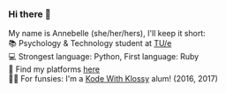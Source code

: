 ### Hi there 👋

My name is Annebelle (she/her/hers), I'll keep it short:
<br>
📚 Psychology & Technology student at <a href="http://tue.nl">TU/e</a>
<br>
💻 Strongest language: Python, First language: Ruby
<br>
🔗 Find my platforms <a href="https://annebelleo.github.io">here</a>
<br>
👧🏽 For funsies: I'm a <a href="http://kodewithklossy.com">Kode With Klossy</a> alum! (2016, 2017)
<!--
**annebelleo/annebelleo** is a ✨ _special_ ✨ repository because its `README.md` (this file) appears on your GitHub profile.

Here are some ideas to get you started:

- 🔭 I’m currently working on ...
- 🌱 I’m currently learning ...
- 👯 I’m looking to collaborate on ...
- 🤔 I’m looking for help with ...
- 💬 Ask me about ...
- 📫 How to reach me: ...
- 😄 Pronouns: ...
- ⚡ Fun fact: ...
-->
